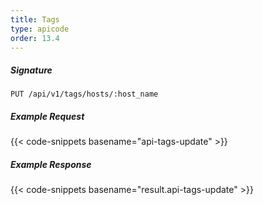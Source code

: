 ```yaml
---
title: Tags
type: apicode
order: 13.4
---
```


##### Signature
`PUT /api/v1/tags/hosts/:host_name`
##### Example Request
{{< code-snippets basename="api-tags-update" >}}
##### Example Response
{{< code-snippets basename="result.api-tags-update" >}}